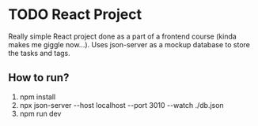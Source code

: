 # TODO React Project
Really simple React project done as a part of a frontend course (kinda makes me giggle now...).
Uses json-server as a mockup database to store the tasks and tags.

## How to run?
1. npm install
2. npx json-server --host localhost --port 3010 --watch ./db.json
3. npm run dev

